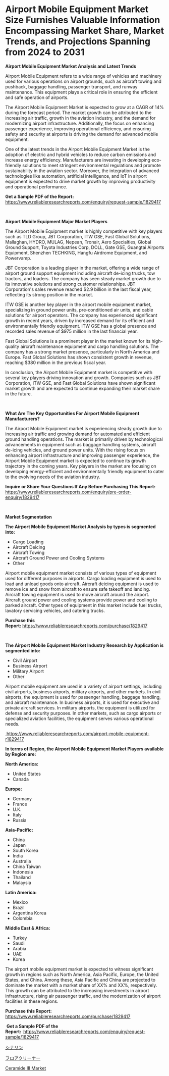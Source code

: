 <p><h1>Airport Mobile Equipment Market Size Furnishes Valuable Information Encompassing Market Share, Market Trends, and Projections Spanning from 2024 to 2031</h1></p><p><strong>Airport Mobile Equipment Market Analysis and Latest Trends</strong></p>
<p><p>Airport Mobile Equipment refers to a wide range of vehicles and machinery used for various operations on airport grounds, such as aircraft towing and pushback, baggage handling, passenger transport, and runway maintenance. This equipment plays a critical role in ensuring the efficient and safe operation of airports.</p><p>The Airport Mobile Equipment Market is expected to grow at a CAGR of 14% during the forecast period. The market growth can be attributed to the increasing air traffic, growth in the aviation industry, and the demand for modernizing airport infrastructure. Additionally, the focus on enhancing passenger experience, improving operational efficiency, and ensuring safety and security at airports is driving the demand for advanced mobile equipment.</p><p>One of the latest trends in the Airport Mobile Equipment Market is the adoption of electric and hybrid vehicles to reduce carbon emissions and increase energy efficiency. Manufacturers are investing in developing eco-friendly solutions to meet stringent environmental regulations and promote sustainability in the aviation sector. Moreover, the integration of advanced technologies like automation, artificial intelligence, and IoT in airport equipment is expected to drive market growth by improving productivity and operational performance.</p></p>
<p><strong>Get a Sample PDF of the Report:&nbsp;</strong> <a href="https://www.reliableresearchreports.com/enquiry/request-sample/1829417">https://www.reliableresearchreports.com/enquiry/request-sample/1829417</a></p>
<p>&nbsp;</p>
<p><strong>Airport Mobile Equipment Major Market Players</strong></p>
<p><p>The Airport Mobile Equipment market is highly competitive with key players such as TLD Group, JBT Corporation, ITW GSE, Fast Global Solutions, Mallaghan, HYDRO, MULAG, Nepean, Tronair, Aero Specialties, Global Ground Support, Toyota Industries Corp, DOLL, Gate GSE, Guangtai Airports Equipment, Shenzhen TECHKING, Hangfu Airdrome Equipment, and Powervamp.</p><p>JBT Corporation is a leading player in the market, offering a wide range of airport ground support equipment including aircraft de-icing trucks, tow tractors, and loaders. The company has seen steady market growth due to its innovative solutions and strong customer relationships. JBT Corporation's sales revenue reached $2.9 billion in the last fiscal year, reflecting its strong position in the market.</p><p>ITW GSE is another key player in the airport mobile equipment market, specializing in ground power units, pre-conditioned air units, and cable solutions for airport operators. The company has experienced significant growth in recent years, driven by increased demand for its efficient and environmentally friendly equipment. ITW GSE has a global presence and recorded sales revenue of $975 million in the last financial year.</p><p>Fast Global Solutions is a prominent player in the market known for its high-quality aircraft maintenance equipment and cargo handling solutions. The company has a strong market presence, particularly in North America and Europe. Fast Global Solutions has shown consistent growth in revenue, reaching $380 million in the previous fiscal year.</p><p>In conclusion, the Airport Mobile Equipment market is competitive with several key players driving innovation and growth. Companies such as JBT Corporation, ITW GSE, and Fast Global Solutions have shown significant market growth and are expected to continue expanding their market share in the future.</p></p>
<p>&nbsp;</p>
<p><strong>What Are The Key Opportunities For Airport Mobile Equipment Manufacturers?</strong></p>
<p><p>The Airport Mobile Equipment market is experiencing steady growth due to increasing air traffic and growing demand for automated and efficient ground handling operations. The market is primarily driven by technological advancements in equipment such as baggage handling systems, aircraft de-icing vehicles, and ground power units. With the rising focus on enhancing airport infrastructure and improving passenger experience, the Airport Mobile Equipment market is expected to continue its growth trajectory in the coming years. Key players in the market are focusing on developing energy-efficient and environmentally friendly equipment to cater to the evolving needs of the aviation industry.</p></p>
<p><strong>Inquire or Share Your Questions If Any Before Purchasing This Report:</strong> <a href="https://www.reliableresearchreports.com/enquiry/pre-order-enquiry/1829417">https://www.reliableresearchreports.com/enquiry/pre-order-enquiry/1829417</a></p>
<p>&nbsp;</p>
<p><strong>Market Segmentation</strong></p>
<p><strong>The Airport Mobile Equipment Market Analysis by types is segmented into:</strong></p>
<p><ul><li>Cargo Loading</li><li>Aircraft Deicing</li><li>Aircraft Towing</li><li>Aircraft Ground Power and Cooling Systems</li><li>Other</li></ul></p>
<p><p>Airport mobile equipment market consists of various types of equipment used for different purposes in airports. Cargo loading equipment is used to load and unload goods onto aircraft. Aircraft deicing equipment is used to remove ice and snow from aircraft to ensure safe takeoff and landing. Aircraft towing equipment is used to move aircraft around the airport. Aircraft ground power and cooling systems provide power and cooling to parked aircraft. Other types of equipment in this market include fuel trucks, lavatory servicing vehicles, and catering trucks.</p></p>
<p><strong>Purchase this Report:&nbsp;</strong><a href="https://www.reliableresearchreports.com/purchase/1829417">https://www.reliableresearchreports.com/purchase/1829417</a></p>
<p>&nbsp;</p>
<p><strong>The Airport Mobile Equipment Market Industry Research by Application is segmented into:</strong></p>
<p><ul><li>Civil Airport</li><li>Business Airport</li><li>Military Airport</li><li>Other</li></ul></p>
<p><p>Airport mobile equipment are used in a variety of airport settings, including civil airports, business airports, military airports, and other markets. In civil airports, the equipment is used for passenger handling, baggage handling, and aircraft maintenance. In business airports, it is used for executive and private aircraft services. In military airports, the equipment is utilized for defense and security purposes. In other markets, such as cargo airports or specialized aviation facilities, the equipment serves various operational needs.</p></p>
<p><a href="https://www.reliableresearchreports.com/airport-mobile-equipment-r1829417">&nbsp;https://www.reliableresearchreports.com/airport-mobile-equipment-r1829417</a></p>
<p><strong>In terms of Region, the Airport Mobile Equipment Market Players available by Region are:</strong></p>
<p>
    <p> <strong> North America: </strong>
        <ul>
            <li>United States</li>
            <li>Canada</li>
        </ul>
        </p> 
    <p> <strong> Europe: </strong>
        <ul>
            <li>Germany</li>
            <li>France</li>
            <li>U.K.</li>
            <li>Italy</li>
            <li>Russia</li>
        </ul>
        </p> 
    <p> <strong> Asia-Pacific: </strong>
        <ul>
            <li>China</li>
            <li>Japan</li>
            <li>South Korea</li>
            <li>India</li>
            <li>Australia</li>
            <li>China Taiwan</li>
            <li>Indonesia</li>
            <li>Thailand</li>
            <li>Malaysia</li>
        </ul>
        </p> 
    <p> <strong> Latin America: </strong>
        <ul>
            <li>Mexico</li>
            <li>Brazil</li>
            <li>Argentina Korea</li>
            <li>Colombia</li>
        </ul>
        </p> 
    <p> <strong> Middle East & Africa: </strong>
        <ul>
            <li>Turkey</li>
            <li>Saudi</li>
            <li>Arabia</li>
            <li>UAE</li>
            <li>Korea</li>
        </ul>
    </p>
    </p>
<p><p>The airport mobile equipment market is expected to witness significant growth in regions such as North America, Asia Pacific, Europe, the United States, and China. Among these, Asia Pacific and China are projected to dominate the market with a market share of XX% and XX%, respectively. This growth can be attributed to the increasing investments in airport infrastructure, rising air passenger traffic, and the modernization of airport facilities in these regions.</p></p>
<p><strong>Purchase this Report: </strong><a href="https://www.reliableresearchreports.com/purchase/1829417">https://www.reliableresearchreports.com/purchase/1829417</a></p>
<p>&nbsp;<strong>Get a Sample PDF of the Report:&nbsp;&nbsp;</strong><a href="https://www.reliableresearchreports.com/enquiry/request-sample/1829417">https://www.reliableresearchreports.com/enquiry/request-sample/1829417</a></p>
<p><strong></strong></p>
<p><p><a href="https://github.com/ihabdkwlxs948/Market-Research-Report-List-1/blob/main/636437342097.md">シナリン</a></p><p><a href="https://github.com/dadanedu33/Market-Research-Report-List-1/blob/main/595421842098.md">フロアクリーナー</a></p><p><a href="https://issuu.com/reportprime-2/docs/ceramide-iii-market-size-2030.pptx">Ceramide III Market</a></p></p>